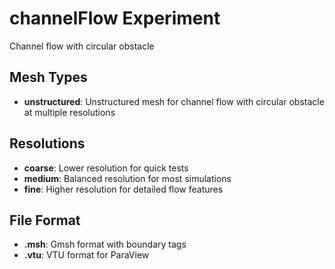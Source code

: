 # channelFlow Experiment

Channel flow with circular obstacle

## Mesh Types

- **unstructured**: Unstructured mesh for channel flow with circular obstacle at multiple resolutions

## Resolutions
- **coarse**: Lower resolution for quick tests
- **medium**: Balanced resolution for most simulations
- **fine**: Higher resolution for detailed flow features


## File Format
- **.msh**: Gmsh format with boundary tags
- **.vtu**: VTU format for ParaView
